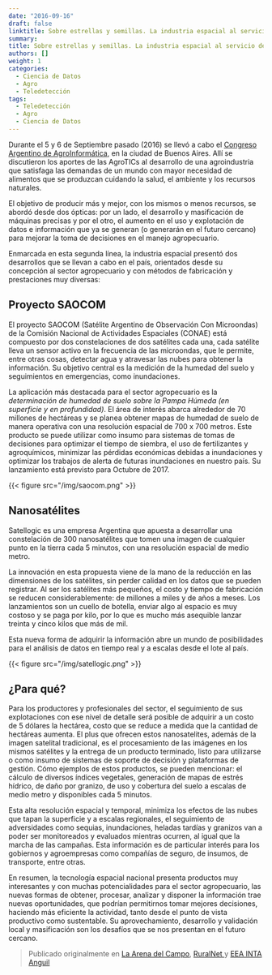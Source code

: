 ```yaml
---
date: "2016-09-16"
draft: false
linktitle: Sobre estrellas y semillas. La industria espacial al servicio del agro.
summary: 
title: Sobre estrellas y semillas. La industria espacial al servicio del agro.
authors: []
weight: 1
categories:
  - Ciencia de Datos
  - Agro
  - Teledetección
tags: 
  - Teledetección
  - Agro
  - Ciencia de Datos
---
```


Durante el 5 y 6 de Septiembre pasado (2016) se llevó a cabo el [Congreso Argentino de AgroInformática](https://inta.gob.ar/documentos/congreso-argentino-de-agroinformatica-cai-2016-resultados), en la ciudad de Buenos Aires. Allí se discutieron los aportes de las AgroTICs al desarrollo de una agroindustria que satisfaga las demandas de un mundo con mayor necesidad de alimentos que se produzcan cuidando la salud, el ambiente y los recursos naturales.

El objetivo de producir más y mejor, con los mismos o menos recursos, se abordó desde dos ópticas: por un lado, el desarrollo y masificación de máquinas precisas y por el otro, el aumento en el uso y explotación de datos e información que ya se generan (o generarán en el futuro cercano) para mejorar la toma de decisiones en el manejo agropecuario.

Enmarcada en esta segunda línea, la industria espacial presentó dos desarrollos que se llevan a cabo en el país, orientados desde su concepción al sector agropecuario y con métodos de fabricación y prestaciones muy diversas:


## Proyecto SAOCOM

El proyecto SAOCOM (Satélite Argentino de Observación Con Microondas) de la Comisión Nacional de Actividades Espaciales (CONAE) está compuesto por dos constelaciones de dos satélites cada una, cada satélite lleva un sensor activo en la frecuencia de las microondas, que le permite, entre otras cosas, detectar agua y atravesar las nubes para obtener la información.  Su objetivo central es la medición de la humedad del suelo y seguimientos en emergencias, como inundaciones.

La aplicación más destacada para el sector agropecuario es la _determinación de humedad de suelo sobre la Pampa Húmeda (en superficie y en profundidad)_.  El área de interés abarca alrededor de 70 millones de hectáreas y se planea obtener mapas de humedad de suelo de manera operativa con una resolución espacial de 700 x 700 metros.  Este producto se puede utilizar como insumo para sistemas de tomas de decisiones para optimizar el tiempo de siembra, el uso de fertilizantes y agroquímicos, minimizar las pérdidas económicas debidas a inundaciones y optimizar los trabajos de alerta de futuras inundaciones en nuestro país.  Su lanzamiento está previsto para Octubre de 2017.

{{< figure src="/img/saocom.png" >}}

## Nanosatélites

Satellogic es una empresa Argentina que apuesta a desarrollar una constelación de 300 nanosatélites que tomen una imagen de cualquier punto en la tierra cada 5 minutos, con una resolución espacial de medio metro.

La innovación en esta propuesta viene de la mano de la reducción en las dimensiones de los satélites, sin perder calidad en los datos que se pueden registrar.  Al ser los satélites más pequeños, el costo y tiempo de fabricación se reducen considerablemente: de millones a miles y de años a meses. Los lanzamientos son un cuello de botella, enviar algo al espacio es muy costoso y se paga por kilo, por lo que es mucho más asequible lanzar treinta y cinco kilos que más de mil. 

Esta nueva forma de adquirir la información abre un mundo de posibilidades para el análisis de datos en tiempo real y a escalas desde el lote al país.

{{< figure src="/img/satellogic.png" >}}

## ¿Para qué?

Para los productores y profesionales del sector, el seguimiento de sus explotaciones con ese nivel de detalle será posible de adquirir a un costo de 5 dólares la hectárea, costo que se reduce a medida que la cantidad de hectáreas aumenta.  El plus que ofrecen estos nanosatelites, además de la imagen satelital tradicional, es el procesamiento de las imágenes en los mismos satélites y la entrega de un producto terminado, listo para utilizarse o como insumo de  sistemas de soporte de decisión y plataformas de gestión. Cómo ejemplos de estos productos, se pueden mencionar: el cálculo de diversos índices vegetales, generación de mapas de estrés hídrico, de daño por granizo, de uso y cobertura del suelo a escalas de medio metro y disponibles cada 5 minutos.

Esta alta resolución espacial y temporal, minimiza los efectos de las nubes que tapan la superficie y a escalas regionales, el seguimiento de adversidades como sequias, inundaciones, heladas tardías y granizos van a poder ser monitoreados y evaluados mientras ocurren, al igual que la marcha de las campañas.  Esta información es de particular interés para los gobiernos y agroempresas como compañías de seguro, de insumos, de transporte, entre otras.

En resumen, la tecnología espacial nacional presenta productos muy interesantes y con muchas potencialidades para el sector agropecuario, las nuevas formas de obtener, procesar, analizar y disponer la información trae nuevas oportunidades, que podrían permitirnos tomar mejores decisiones, haciendo más eficiente la actividad, tanto desde el punto de vista productivo como sustentable.  Su aprovechamiento, desarrollo y validación local y masificación son los desafíos que se nos presentan en el futuro cercano.


> Publicado originalmente en [La Arena del Campo](http://www.laarena.com.ar/category/la_arena_del_campo), [RuralNet ](https://ruralnet.com.ar/la-industria-espacial-al-servicio-agro/) y [EEA INTA Anguil](https://inta.gob.ar/documentos/sobre-estrellas-y-semillas-la-industria-espacial-al-servicio-de-agro)
